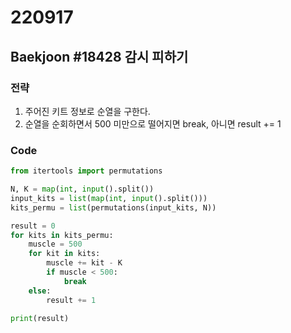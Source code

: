 # 220917



## Baekjoon #18428 감시 피하기 #



### 전략
1. 주어진 키트 정보로 순열을 구한다.
2. 순열을 순회하면서 500 미만으로 떨어지면 break, 아니면 result += 1

### Code

```python
from itertools import permutations

N, K = map(int, input().split())
input_kits = list(map(int, input().split()))
kits_permu = list(permutations(input_kits, N))

result = 0
for kits in kits_permu:
    muscle = 500
    for kit in kits:
        muscle += kit - K
        if muscle < 500:
            break
    else:
        result += 1

print(result)
```